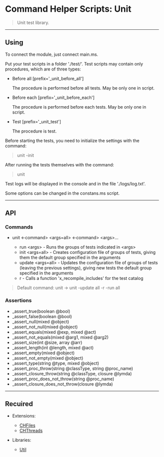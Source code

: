# Command Helper Scripts: Unit

>Unit test library.

***

## Using

To connect the module, just connect main.ms.

Put your test scripts in a folder './test/'. Test scripts may contain only procedures, which are of three types:

- Before all [prefix='_unit_before_all']

  The procedure is performed before all tests. May be only one in script.

- Before each [prefix='_unit_before_each']

  The procedure is performed before each tests. May be only one in script.

- Test [prefix='_unit_test']

  The procedure is test.

Before starting the tests, you need to initialize the settings with the command:

>unit -init

After running the tests themselves with the command:

>unit

Test logs will be displayed in the console and in the file './logs/log.txt'.

Some options can be changed in the constans.ms script.

***

## API

### Commands

- unit <-command> \<args=all\> <-command> \<args\>...

  - run \<args\> - Runs the groups of tests indicated in \<args\>
  - init \<args=all\> - Creates configuration file of groups of tests, giving them the default group specified in the arguments
  - update \<args=all\> - Updates the configuration file of groups of tests (leaving the previous settings), giving new tests the default group specified in the arguments
  - r - Calls a function 'x_recompile_includes' for the test catalog

> Default command: unit -> unit -update all -r -run all

### Assertions

- _assert_true(boolean @bool)
- _assert_false(boolean @bool)
- _assert_null(mixed @object)
- _assert_not_null(mixed @object)
- _assert_equals(mixed @exp, mixed @act)
- _assert_not_equals(mixed @arg1, mixed @arg2)
- _assert_size(int @size, array @arr)
- _assert_length(int @length, mixed @act)
- _assert_empty(mixed @object)
- _assert_not_empty(mixed @object)
- _assert_type(string @type, mixed @object)
- _assert_proc_throw(string @classType, string @proc_name)
- _assert_closure_throw(string @classType, closure @lymda)
- _assert_proc_does_not_throw(string @proc_name)
- _assert_closure_does_not_throw(closure @lymda)

***

## Recuired

- Extensions:
  - [CHFiles](https://letsbuild.net/jenkins/job/CHFiles/)
  - [CHThreads](https://github.com/Community-Cadabra-Project/CHThreads)

- Libraries:
  - [Util](https://github.com/Community-Cadabra-Project/CHUtil)
